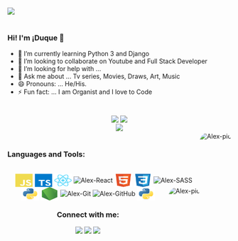 <!-- ![](https://www.mygo.ge/uploads/blog/1584023795.jpg) -->

#

![](https://user-images.githubusercontent.com/70382532/138322189-2db8df52-9dcb-40a0-88a8-c365466bd33d.gif)

#

### Hi! I'm ¡Duque 👋

- 🌱 I’m currently learning Python 3 and Django
- 👯 I’m looking to collaborate on Youtube and Full Stack Developer
- 🤔 I’m looking for help with ...
- 💬 Ask me about ... Tv series, Movies, Draws, Art, Music
- 😄 Pronouns: ... He/His.
- ⚡ Fun fact: ... I am Organist and I love to Code

#

 <div align="center" >

  <img height="150" src="https://github-readme-stats.vercel.app/api?username=alexmarquesalves&show_icons=true&theme=midnight-purple&include_all_commits=true&count_private=true"/>
  <img height="150" src="https://github-readme-stats.vercel.app/api/top-langs/?username=alexmarquesalves&layout=compact&langs_count=7&theme=midnight-purple"/>
  <br/>
  <img height="150" src="https://github-readme-streak-stats.herokuapp.com/?user=alexmarquesalves&theme=midnight-purple&hide_border=false" />
  </div>

<img align="right" alt="Alex-pic" height="150" style="border-radius:20px;" src="https://res.cloudinary.com/dbjegw4i5/image/upload/v1640308449/Marquez_Family_e18cf0c3fd.png?660979.3999999994">

#

### Languages and Tools:

<!--  -->
  <div style="display: inline_block" align="center"><br>
        <img align="center" alt="Alex-Js" height="30" width="40" src="https://raw.githubusercontent.com/devicons/devicon/master/icons/javascript/javascript-plain.svg">
        <img align="center" alt="Alex-Ts" height="30" width="40" src="https://raw.githubusercontent.com/devicons/devicon/master/icons/typescript/typescript-plain.svg">
        <img align="center" alt="Alex-React" height="30" width="40" src="https://raw.githubusercontent.com/devicons/devicon/master/icons/react/react-original.svg">
        <img align="center" alt="Alex-React" height="30" width="40" src="https://cdn.jsdelivr.net/gh/devicons/devicon/icons/nextjs/nextjs-original-wordmark.svg" />
        <img align="center" alt="Alex-HTML" height="30" width="40" src="https://raw.githubusercontent.com/devicons/devicon/master/icons/html5/html5-original.svg">
        <img align="center" alt="Alex-CSS" height="30" width="40" src="https://raw.githubusercontent.com/devicons/devicon/master/icons/css3/css3-original.svg">
        <img align="center" alt="Alex-SASS" height="30" width="40" src="https://cdn.jsdelivr.net/gh/devicons/devicon/icons/sass/sass-original.svg" />
        <img align="center" alt="Alex-Python" height="30" width="40" src="https://raw.githubusercontent.com/devicons/devicon/master/icons/python/python-original.svg">
        <img align="center" alt="Alex-Node" height="30" width="40" src="https://raw.githubusercontent.com/devicons/devicon/master/icons/nodejs/nodejs-original.svg">
        <img align="center" alt="Alex-Git" height="30" width="40" src="https://cdn.jsdelivr.net/gh/devicons/devicon/icons/git/git-original.svg" />
        <img align="center" alt="Alex-GitHub" height="30" width="40" src="https://cdn.jsdelivr.net/gh/devicons/devicon/icons/github/github-original.svg" />
        <img align="center" alt="Alex-python" height="30" width="40" src="https://raw.githubusercontent.com/devicons/devicon/master/icons/python/python-original.svg">

<img align="right" alt="Alex-pic" height="150" style="border-radius:20px;" src="https://i.pinimg.com/originals/6a/fc/e0/6afce0c0862a2562c72693989f48a315.gif">

### Connect with me:

<div >
  <a href="https://www.instagram.com/_alexmalves" target="_blank"><img src="https://img.shields.io/badge/-Instagram-%23E4405F?style=for-the-badge&logo=instagram&logoColor=white" target="_blank"></a>
  <a href = "mailto:atanaelleonardo@gmail.com"><img src="https://img.shields.io/badge/-Gmail-%23333?style=for-the-badge&logo=gmail&logoColor=white" target="_blank"></a>
  <a href="https://www.linkedin.com/in/alexmalves/" target="_blank"><img src="https://img.shields.io/badge/-LinkedIn-%230077B5?style=for-the-badge&logo=linkedin&logoColor=white" target="_blank"></a>

#

<!-- ![github contribution grid snake animation](https://raw.githubusercontent.com/alexmarquesalves/alexmarquesalves/output/github-contribution-grid-snake.svg) -->

</div>
